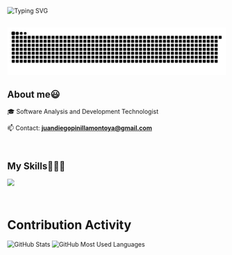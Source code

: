 <h2 ></h2>
<br>	
<div aling="center>
<a href="https://git.io/typing-svg"><img src="https://readme-typing-svg.demolab.com?font=Fira+Code&pause=1000&color=F71831&width=600&lines=%3EHi+%F0%9F%91%8B!+My+name+is+Juan+Diego;and+I'm+a+beginner+developer%F0%9F%92%BB.;I'm+Software+Analysis+and+Development+Technologist." alt="Typing SVG" /></a>
</div>

<h2 ></h2>
</p>
<p align = "center">
	<img src = "https://github.com/7oSkaaa/7oSkaaa/blob/output/github-contribution-grid-snake.svg?" alt = "Snake Game"/>
</p>

<h2>About me😃</h2>

<p align="left">
🎓 Software Analysis and Development Technologist
  
📫 Contact: **juandiegopinillamontoya@gmail.com**
<!--Intro end-->
  </p>
<br>

<h2 >My Skills👨🏻‍💻</h2>
<p align="left">
  <a href="https://skillicons.dev">
    <img src="https://skillicons.dev/icons?i=c++,java,php,py,css,html,mysql,git,github,eclipse,vscode,ai,ps&perline=12" />
  </a>
</p>
<br>
<div align="left">
   <h1>Contribution Activity</h1>
   <img src="https://github-readme-stats.vercel.app/api?username=JuanDP10&title_color=6FDA44&text_color=FFFFFF&show_icons=true&icon_color=6FDA44&include_all_commits=true&count_private=true&theme=dark" alt="GitHub Stats" height="150" />
   <img src="https://github-readme-stats.vercel.app/api/top-langs?username=JuanDP10&layout=compact&title_color=6FDA44&text_color=FFFFFF&theme=dark" alt="GitHub Most Used Languages" height="150" />
</div>

